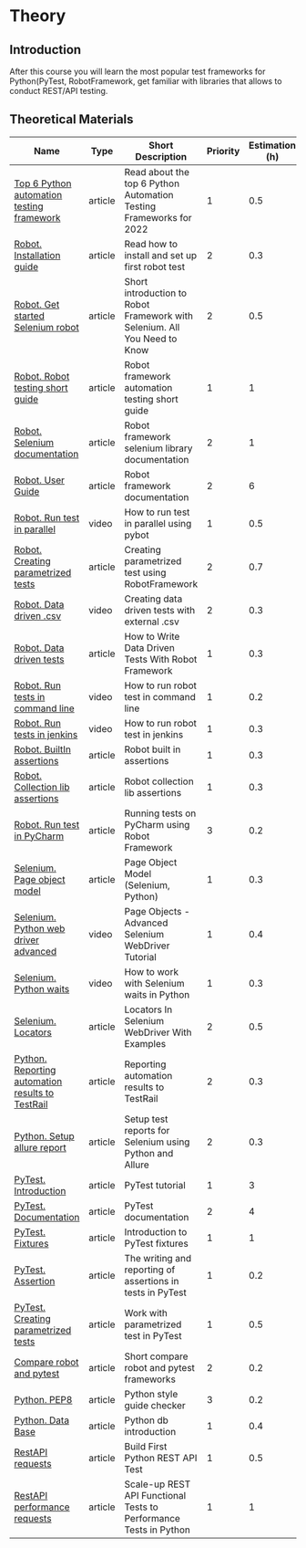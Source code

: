 # Theory

## Introduction

After this course you will learn the most popular test frameworks for Python(PyTest, RobotFramework, get familiar with
libraries that allows to conduct REST/API testing.

## Theoretical Materials

| Name                                                                                                                                           | Type    | Short Description                                                         | Priority | Estimation (h) |
| ---------------------------------------------------------------------------------------------------------------------------------------------- | ------- | ------------------------------------------------------------------------- | -------- | -------------- |
| [Top 6 Python automation testing framework](https://www.softwaretestinghelp.com/python-testing-frameworks/)                                    | article | Read about the top 6 Python Automation Testing Frameworks for 2022        | 1        | 0.5            |
| [Robot. Installation guide](https://dev.to/thebadcoder/robot-framework-quick-start-ui-automation-4966)                                         | article | Read how to install and set up first robot test                           | 2        | 0.3            |
| [Robot. Get started Selenium robot](https://www.lambdatest.com/blog/robot-framework-tutorial/)                                                 | article | Short introduction to Robot Framework with Selenium. All You Need to Know | 2        | 0.5            |
| [Robot. Robot testing short guide](https://github.com/robotframework/QuickStartGuide)                                                          | article | Robot framework automation testing short guide                            | 1        | 1              |
| [Robot. Selenium documentation](https://robotframework.org/SeleniumLibrary/SeleniumLibrary.html)                                               | article | Robot framework selenium library documentation                            | 2        | 1              |
| [Robot. User Guide](http://robotframework.org/robotframework/#user-guide)                                                                      | article | Robot framework documentation                                             | 2        | 6              |
| [Robot. Run test in parallel](https://www.youtube.com/watch?v=AT88R6DqVas)                                                                     | video   | How to run test in parallel using pybot                                   | 1        | 0.5            |
| [Robot. Creating parametrized tests](https://wonderproxy.com/blog/parameterizing-robot-framework/)                                             | article | Creating parametrized test using RobotFramework                           | 2        | 0.7            |
| [Robot. Data driven .csv](https://www.youtube.com/watch?v=fhVE37k9lLM)                                                                         | video   | Creating data driven tests with external .csv                             | 2        | 0.3            |
| [Robot. Data driven tests](https://dzone.com/articles/how-to-write-data-driven-tests-with-robot-framewor)                                      | article | How to Write Data Driven Tests With Robot Framework                       | 1        | 0.3            |
| [Robot. Run tests in command line](https://youtu.be/_gMnLz5p-m0?t=335)                                                                         | video   | How to run robot test in command line                                     | 1        | 0.2            |
| [Robot. Run tests in jenkins](https://youtu.be/EF7GHvN5KwU)                                                                                    | video   | How to run robot test in jenkins                                          | 1        | 0.3            |
| [Robot. BuiltIn assertions](https://github.com/kamalgirdher/RobotFrameworkTraining/tree/master/Section3#lecture-35---assertions)               | article | Robot built in assertions                                                 | 1        | 0.3            |
| [Robot. Collection lib assertions](http://robotframework.org/robotframework/latest/libraries/Collections.html)                                 | article | Robot collection lib assertions                                           | 1        | 0.3            |
| [Robot. Run test in PyCharm](https://stackoverflow.com/questions/27256070/running-tests-on-pycharm-using-robot-framework)                      | article | Running tests on PyCharm using Robot Framework                            | 3        | 0.2            |
| [Selenium. Page object model](https://qxf2.com/blog/page-object-model-selenium-python/)                                                        | article | Page Object Model (Selenium, Python)                                      | 1        | 0.3            |
| [Selenium. Python web driver advanced](https://youtu.be/PKAMgGTigD4)                                                                           | video   | Page Objects - Advanced Selenium WebDriver Tutorial                       | 1        | 0.4            |
| [Selenium. Python waits](https://www.youtube.com/watch?v=sv0fKrzEOKQ)                                                                          | video   | How to work with Selenium waits in Python                                 | 1        | 0.3            |
| [Selenium. Locators](https://www.lambdatest.com/blog/locators-in-selenium-webdriver-with-examples/)                                            | article | Locators In Selenium WebDriver With Examples                              | 2        | 0.5            |
| [Python. Reporting automation results to TestRail](https://qxf2.com/blog/reporting-to-testrail-using-python/)                                  | article | Reporting automation results to TestRail                                  | 2        | 0.3            |
| [Python. Setup allure report](https://qaboy.com/2018/01/08/setup-test-reports-selenium-using-python-allure/)                                   | article | Setup test reports for Selenium using Python and Allure                   | 2        | 0.3            |
| [PyTest. Introduction](https://www.tutorialspoint.com/pytest/pytest_tutorial.pdf)                                                              | article | PyTest tutorial                                                           | 1        | 3              |
| [PyTest. Documentation](https://docs.pytest.org/en/stable/contents.html)                                                                       | article | PyTest documentation                                                      | 2        | 4              |
| [PyTest. Fixtures](https://medium.com/better-programming/understand-5-scopes-of-pytest-fixtures-1b607b5c19ed)                                  | article | Introduction to PyTest fixtures                                           | 1        | 1              |
| [PyTest. Assertion](https://docs.pytest.org/en/stable/assert.html)                                                                             | article | The writing and reporting of assertions in tests in PyTest                | 1        | 0.2            |
| [PyTest. Creating parametrized tests](https://habr.com/ru/post/472766/)                                                                        | article | Work with parametrized test in PyTest                                     | 1        | 0.5            |
| [Compare robot and pytest](https://github.com/kotmatroskin92/docs/blob/main/robotpy.md)                                                        | article | Short compare robot and pytest frameworks                                 | 2        | 0.2            |
| [Python. PEP8](https://pypi.org/project/pep8/)                                                                                                 | article | Python style guide checker                                                | 3        | 0.2            |
| [Python. Data Base](https://habr.com/ru/post/321510/)                                                                                          | article | Python db introduction                                                    | 1        | 0.4            |
| [RestAPI requests](https://peter-jp-xie.medium.com/rest-api-testing-using-python-751022c364b8)                                                 | article | Build First Python REST API Test                                          | 1        | 0.5            |
| [RestAPI performance requests](https://peter-jp-xie.medium.com/scale-up-rest-api-functional-tests-to-performance-tests-in-python-3239859c0e27) | article | Scale-up REST API Functional Tests to Performance Tests in Python         | 1        | 1              |
